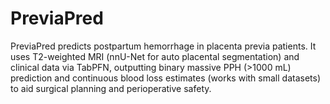 # PreviaPred
PreviaPred predicts postpartum hemorrhage in placenta previa patients. It uses T2-weighted MRI (nnU-Net for auto placental segmentation) and clinical data via TabPFN, outputting binary massive PPH (>1000 mL) prediction and continuous blood loss estimates (works with small datasets) to aid surgical planning and perioperative safety.
